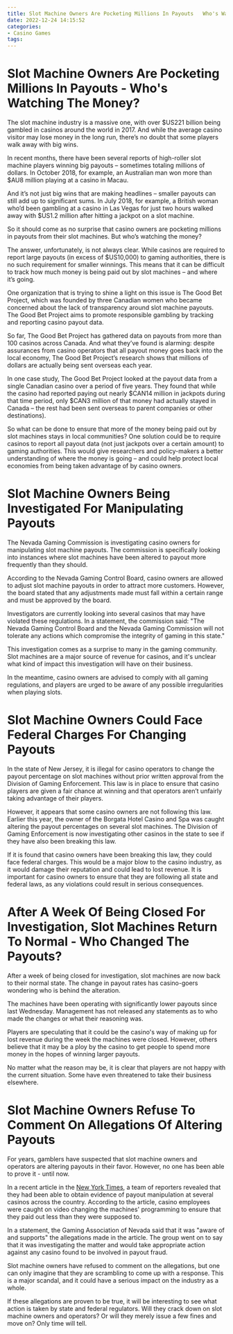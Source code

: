 ```yaml
---
title: Slot Machine Owners Are Pocketing Millions In Payouts   Who's Watching The Money
date: 2022-12-24 14:15:52
categories:
- Casino Games
tags:
---
```



#  Slot Machine Owners Are Pocketing Millions In Payouts - Who's Watching The Money?

The slot machine industry is a massive one, with over $US221 billion being gambled in casinos around the world in 2017. And while the average casino visitor may lose money in the long run, there’s no doubt that some players walk away with big wins.

In recent months, there have been several reports of high-roller slot machine players winning big payouts – sometimes totaling millions of dollars. In October 2018, for example, an Australian man won more than $AU8 million playing at a casino in Macau.

And it’s not just big wins that are making headlines – smaller payouts can still add up to significant sums. In July 2018, for example, a British woman who’d been gambling at a casino in Las Vegas for just two hours walked away with $US1.2 million after hitting a jackpot on a slot machine.

So it should come as no surprise that casino owners are pocketing millions in payouts from their slot machines. But who’s watching the money?

The answer, unfortunately, is not always clear. While casinos are required to report large payouts (in excess of $US10,000) to gaming authorities, there is no such requirement for smaller winnings. This means that it can be difficult to track how much money is being paid out by slot machines – and where it’s going.

One organization that is trying to shine a light on this issue is The Good Bet Project, which was founded by three Canadian women who became concerned about the lack of transparency around slot machine payouts. The Good Bet Project aims to promote responsible gambling by tracking and reporting casino payout data.

So far, The Good Bet Project has gathered data on payouts from more than 100 casinos across Canada. And what they’ve found is alarming: despite assurances from casino operators that all payout money goes back into the local economy, The Good Bet Project’s research shows that millions of dollars are actually being sent overseas each year.

In one case study, The Good Bet Project looked at the payout data from a single Canadian casino over a period of five years. They found that while the casino had reported paying out nearly $CAN14 million in jackpots during that time period, only $CAN3 million of that money had actually stayed in Canada – the rest had been sent overseas to parent companies or other destinations).

So what can be done to ensure that more of the money being paid out by slot machines stays in local communities? One solution could be to require casinos to report all payout data (not just jackpots over a certain amount) to gaming authorities. This would give researchers and policy-makers a better understanding of where the money is going – and could help protect local economies from being taken advantage of by casino owners.

#  Slot Machine Owners Being Investigated For Manipulating Payouts 

The Nevada Gaming Commission is investigating casino owners for manipulating slot machine payouts. The commission is specifically looking into instances where slot machines have been altered to payout more frequently than they should.

According to the Nevada Gaming Control Board, casino owners are allowed to adjust slot machine payouts in order to attract more customers. However, the board stated that any adjustments made must fall within a certain range and must be approved by the board.

Investigators are currently looking into several casinos that may have violated these regulations. In a statement, the commission said: "The Nevada Gaming Control Board and the Nevada Gaming Commission will not tolerate any actions which compromise the integrity of gaming in this state."

This investigation comes as a surprise to many in the gaming community. Slot machines are a major source of revenue for casinos, and it's unclear what kind of impact this investigation will have on their business.

In the meantime, casino owners are advised to comply with all gaming regulations, and players are urged to be aware of any possible irregularities when playing slots.

#  Slot Machine Owners Could Face Federal Charges For Changing Payouts 

In the state of New Jersey, it is illegal for casino operators to change the payout percentage on slot machines without prior written approval from the Division of Gaming Enforcement. This law is in place to ensure that casino players are given a fair chance at winning and that operators aren’t unfairly taking advantage of their players.

However, it appears that some casino owners are not following this law. Earlier this year, the owner of the Borgata Hotel Casino and Spa was caught altering the payout percentages on several slot machines. The Division of Gaming Enforcement is now investigating other casinos in the state to see if they have also been breaking this law.

If it is found that casino owners have been breaking this law, they could face federal charges. This would be a major blow to the casino industry, as it would damage their reputation and could lead to lost revenue. It is important for casino owners to ensure that they are following all state and federal laws, as any violations could result in serious consequences.

#  After A Week Of Being Closed For Investigation, Slot Machines Return To Normal - Who Changed The Payouts?

After a week of being closed for investigation, slot machines are now back to their normal state. The change in payout rates has casino-goers wondering who is behind the alteration.

The machines have been operating with significantly lower payouts since last Wednesday. Management has not released any statements as to who made the changes or what their reasoning was.

Players are speculating that it could be the casino's way of making up for lost revenue during the week the machines were closed. However, others believe that it may be a ploy by the casino to get people to spend more money in the hopes of winning larger payouts.

No matter what the reason may be, it is clear that players are not happy with the current situation. Some have even threatened to take their business elsewhere.

#  Slot Machine Owners Refuse To Comment On Allegations Of Altering Payouts

For years, gamblers have suspected that slot machine owners and operators are altering payouts in their favor. However, no one has been able to prove it - until now.

In a recent article in the [New York Times](https://www.nytimes.com/2018/06/05/business/slot-machines-payouts-altered.html), a team of reporters revealed that they had been able to obtain evidence of payout manipulation at several casinos across the country. According to the article, casino employees were caught on video changing the machines' programming to ensure that they paid out less than they were supposed to.

In a statement, the Gaming Association of Nevada said that it was "aware of and supports" the allegations made in the article. The group went on to say that it was investigating the matter and would take appropriate action against any casino found to be involved in payout fraud.

Slot machine owners have refused to comment on the allegations, but one can only imagine that they are scrambling to come up with a response. This is a major scandal, and it could have a serious impact on the industry as a whole.

If these allegations are proven to be true, it will be interesting to see what action is taken by state and federal regulators. Will they crack down on slot machine owners and operators? Or will they merely issue a few fines and move on? Only time will tell.